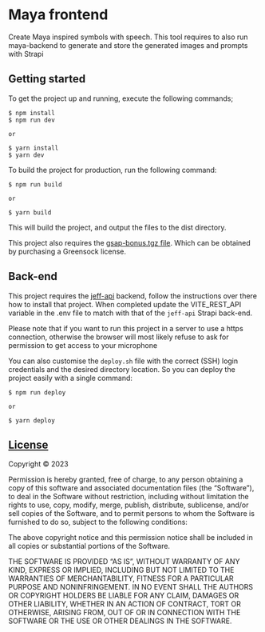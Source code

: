 # Maya frontend

Create Maya inspired symbols with speech. This tool requires to also run maya-backend to generate and store the generated images and prompts with Strapi

## Getting started

To get the project up and running, execute the following commands;

```
$ npm install
$ npm run dev

or

$ yarn install
$ yarn dev
```

To build the project for production, run the following command:
```
$ npm run build 

or 

$ yarn build
```
This will build the project, and output the files to the dist directory.


This project also requires the [gsap-bonus.tgz file](https://greensock.com/forums/topic/35838-installation-of-bonus-plugins-with-typescript-support/#comment-179619). Which can be obtained by purchasing a Greensock license.

## Back-end
This project requires the [jeff-api](https://github.com/JeffreyArts/jeffapi) backend, follow the instructions over there how to install that project. When completed update the VITE_REST_API variable in the .env file to match with that of the `jeff-api` Strapi back-end.



Please note that if you want to run this project in a server to use a https connection, otherwise the browser will most likely refuse to ask for permission to get access to your microphone

You can also customise the `deploy.sh` file with the correct (SSH) login credentials and the desired directory location. So you can deploy the project easily with a single command:

```
$ npm run deploy 

or 

$ yarn deploy
```


## [License](https://github.com/JeffreyArts/create-jeff-backend/blob/master/LICENSE)

Copyright © 2023 <Jeffrey Arts>

Permission is hereby granted, free of charge, to any person obtaining a copy of this software and associated documentation files (the “Software”), to deal in the Software without restriction, including without limitation the rights to use, copy, modify, merge, publish, distribute, sublicense, and/or sell copies of the Software, and to permit persons to whom the Software is furnished to do so, subject to the following conditions:

The above copyright notice and this permission notice shall be included in all copies or substantial portions of the Software.

THE SOFTWARE IS PROVIDED “AS IS”, WITHOUT WARRANTY OF ANY KIND, EXPRESS OR IMPLIED, INCLUDING BUT NOT LIMITED TO THE WARRANTIES OF MERCHANTABILITY, FITNESS FOR A PARTICULAR PURPOSE AND NONINFRINGEMENT. IN NO EVENT SHALL THE AUTHORS OR COPYRIGHT HOLDERS BE LIABLE FOR ANY CLAIM, DAMAGES OR OTHER LIABILITY, WHETHER IN AN ACTION OF CONTRACT, TORT OR OTHERWISE, ARISING FROM, OUT OF OR IN CONNECTION WITH THE SOFTWARE OR THE USE OR OTHER DEALINGS IN THE SOFTWARE.

